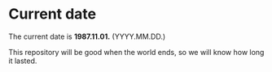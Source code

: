 # Current date

The current date is **1987.11.01.** (YYYY.MM.DD.)

This repository will be good when the world ends, so we will know how long it lasted.
